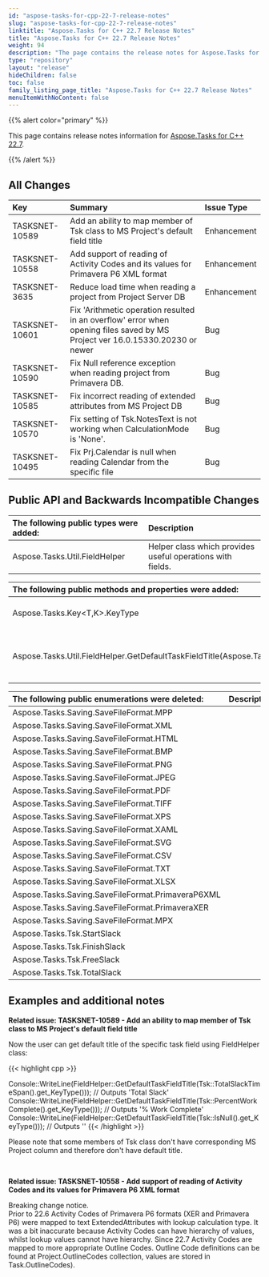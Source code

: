 ```yaml
---
id: "aspose-tasks-for-cpp-22-7-release-notes"
slug: "aspose-tasks-for-cpp-22-7-release-notes"
linktitle: "Aspose.Tasks for C++ 22.7 Release Notes"
title: "Aspose.Tasks for C++ 22.7 Release Notes"
weight: 94
description: "The page contains the release notes for Aspose.Tasks for C++ 22.7."
type: "repository"
layout: "release"
hideChildren: false
toc: false
family_listing_page_title: "Aspose.Tasks for C++ 22.7 Release Notes"
menuItemWithNoContent: false
---
```


{{% alert color="primary" %}} 

This page contains release notes information for [Aspose.Tasks for C++ 22.7](https://releases.aspose.com/tasks/cpp/new-releases/aspose.tasks-for-c---22.7/).

{{% /alert %}}

## **All Changes**
|**Key**|**Summary**|**Issue Type**|
| :- | :- | :- |
| TASKSNET-10589 | Add an ability to map member of Tsk class to MS Project's default field title | Enhancement |
| TASKSNET-10558 | Add support of reading of Activity Codes and its values for Primavera P6 XML format | Enhancement |
| TASKSNET-3635 | Reduce load time when reading a project from Project Server DB | Enhancement |
| TASKSNET-10601 | Fix 'Arithmetic operation resulted in an overflow' error when opening files saved by MS Project ver 16.0.15330.20230 or newer | Bug |
| TASKSNET-10590 | Fix Null reference exception when reading project from Primavera DB. | Bug |
| TASKSNET-10585 | Fix incorrect reading of extended attributes from MS Project DB | Bug |
| TASKSNET-10570 | Fix setting of Tsk.NotesText is not working when CalculationMode is 'None'. | Bug |
| TASKSNET-10495 | Fix Prj.Calendar is null when reading Calendar from the specific file | Bug |

## **Public API and Backwards Incompatible Changes**

|**The following public types were added:**|**Description**|
| :- | :- |
| Aspose.Tasks.Util.FieldHelper | Helper class which provides useful operations with fields. |

|**The following public methods and properties were added:**|**Description**|
| :- | :- |
| Aspose.Tasks.Key<T,K>.KeyType | Gets the key of the property. |
| Aspose.Tasks.Util.FieldHelper.GetDefaultTaskFieldTitle(Aspose.Tasks.TaskKey) | Returns a default title of the specific task field. |

|**The following public enumerations were deleted:**|**Description**|
| :- | :- |
| Aspose.Tasks.Saving.SaveFileFormat.MPP |  |
| Aspose.Tasks.Saving.SaveFileFormat.XML |  |
| Aspose.Tasks.Saving.SaveFileFormat.HTML |  |
| Aspose.Tasks.Saving.SaveFileFormat.BMP |  |
| Aspose.Tasks.Saving.SaveFileFormat.PNG |  |
| Aspose.Tasks.Saving.SaveFileFormat.JPEG |  |
| Aspose.Tasks.Saving.SaveFileFormat.PDF |  |
| Aspose.Tasks.Saving.SaveFileFormat.TIFF |  |
| Aspose.Tasks.Saving.SaveFileFormat.XPS |  |
| Aspose.Tasks.Saving.SaveFileFormat.XAML |  |
| Aspose.Tasks.Saving.SaveFileFormat.SVG |  |
| Aspose.Tasks.Saving.SaveFileFormat.CSV |  |
| Aspose.Tasks.Saving.SaveFileFormat.TXT |  |
| Aspose.Tasks.Saving.SaveFileFormat.XLSX |  |
| Aspose.Tasks.Saving.SaveFileFormat.PrimaveraP6XML |  |
| Aspose.Tasks.Saving.SaveFileFormat.PrimaveraXER |  |
| Aspose.Tasks.Saving.SaveFileFormat.MPX |  |
| Aspose.Tasks.Tsk.StartSlack |  |
| Aspose.Tasks.Tsk.FinishSlack |  |
| Aspose.Tasks.Tsk.FreeSlack |  |
| Aspose.Tasks.Tsk.TotalSlack |  |


## **Examples and additional notes**

**Related issue: TASKSNET-10589 - Add an ability to map member of Tsk class to MS Project's default field title**

Now the user can get default title of the specific task field using FieldHelper class:

{{< highlight cpp >}}

Console::WriteLine(FieldHelper::GetDefaultTaskFieldTitle(Tsk::TotalSlackTimeSpan().get_KeyType()));  // Outputs 'Total Slack'
Console::WriteLine(FieldHelper::GetDefaultTaskFieldTitle(Tsk::PercentWorkComplete().get_KeyType())); // Outputs '% Work Complete'
Console::WriteLine(FieldHelper::GetDefaultTaskFieldTitle(Tsk::IsNull().get_KeyType()));              // Outputs ''
{{< /highlight >}}

Please note that some members of Tsk class don't have corresponding MS Project column and therefore don't have default title.

<br>

**Related issue: TASKSNET-10558 - Add support of reading of Activity Codes and its values for Primavera P6 XML format**

Breaking change notice.<br>
Prior to 22.6 Activity Codes of Primavera P6 formats (XER and Primavera P6) were mapped to text ExtendedAttributes with lookup calculation type.
It was a bit inaccurate because Activity Codes can have hierarchy of values, whilst lookup values cannot have hierarchy.
Since 22.7 Activity Codes are mapped to more appropriate Outline Codes. Outline Code definitions can be found at Project.OutlineCodes collection, values are stored in Task.OutlineCodes).
